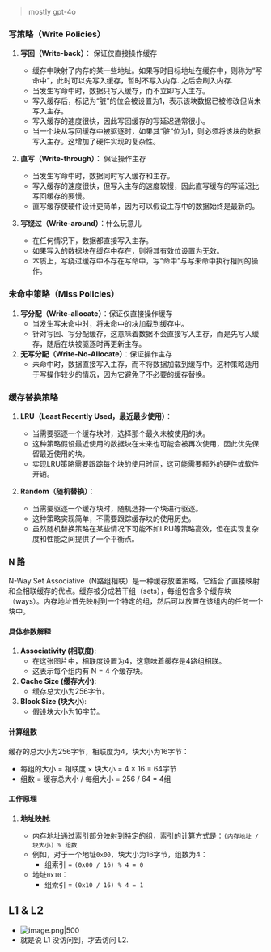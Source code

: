 > mostly gpt-4o

### 写策略（Write Policies）

1. **写回（Write-back）**： 保证仅直接操作缓存
   - 缓存中映射了内存的某一些地址。如果写时目标地址在缓存中，则称为“写命中”，此时可以先写入缓存，暂时不写入内存. 之后会刷入内存.
   - 当发生写命中时，数据只写入缓存，而不立即写入主存。
   - 写入缓存后，标记为“脏”的位会被设置为1，表示该块数据已被修改但尚未写入主存。
   - 写入缓存的速度很快，因此写回缓存的写延迟通常很小。
   - 当一个块从写回缓存中被驱逐时，如果其“脏”位为1，则必须将该块的数据写入主存。这增加了硬件实现的复杂性。

2. **直写（Write-through）**： 保证操作主存
   - 当发生写命中时，数据同时写入缓存和主存。
   - 写入缓存的速度很快，但写入主存的速度较慢，因此直写缓存的写延迟比写回缓存的要慢。
   - 直写缓存使硬件设计更简单，因为可以假设主存中的数据始终是最新的。

3. **写绕过（Write-around）**：什么玩意儿
   - 在任何情况下，数据都直接写入主存。
   - 如果写入的数据块在缓存中存在，则将其有效位设置为无效。
   - 本质上，写绕过缓存中不存在写命中，写“命中”与写未命中执行相同的操作。

### 未命中策略（Miss Policies）

1. **写分配（Write-allocate）**：保证仅直接操作缓存
   - 当发生写未命中时，将未命中的块加载到缓存中。
   - 针对写回、写分配缓存，这意味着数据不会直接写入主存，而是先写入缓存，随后在块被驱逐时再更新主存。
2. **无写分配（Write-No-Allocate）**：保证操作主存
   - 未命中时，数据直接写入主存，而不将数据加载到缓存中。这种策略适用于写操作较少的情况，因为它避免了不必要的缓存替换。

### 缓存替换策略

1. **LRU（Least Recently Used，最近最少使用）**：
    
    - 当需要驱逐一个缓存块时，选择那个最久未被使用的块。
    - 这种策略假设最近使用的数据块在未来也可能会被再次使用，因此优先保留最近使用的块。
    - 实现LRU策略需要跟踪每个块的使用时间，这可能需要额外的硬件或软件开销。
2. **Random（随机替换）**：
    
    - 当需要驱逐一个缓存块时，随机选择一个块进行驱逐。
    - 这种策略实现简单，不需要跟踪缓存块的使用历史。
    - 虽然随机替换策略在某些情况下可能不如LRU等策略高效，但在实现复杂度和性能之间提供了一个平衡点。

### N 路

N-Way Set Associative（N路组相联）是一种缓存放置策略，它结合了直接映射和全相联缓存的优点。缓存被分成若干组（sets），每组包含多个缓存块（ways）。内存地址首先映射到一个特定的组，然后可以放置在该组内的任何一个块中。

#### 具体参数解释

1. **Associativity (相联度)**:
    - 在这张图片中，相联度设置为4，这意味着缓存是4路组相联。
    - 这表示每个组内有 N = 4 个缓存块。
2. **Cache Size (缓存大小)**:
    - 缓存总大小为256字节。
3. **Block Size (块大小)**:
    - 假设块大小为16字节。
#### 计算组数

缓存的总大小为256字节，相联度为4，块大小为16字节：

- 每组的大小 = 相联度 × 块大小 = 4 × 16 = 64字节
- 组数 = 缓存总大小 / 每组大小 = 256 / 64 = 4组

#### 工作原理

1. **地址映射**:
    
    - 内存地址通过索引部分映射到特定的组，索引的计算方式是：`(内存地址 / 块大小) % 组数`
    - 例如，对于一个地址`0x00`，块大小为16字节，组数为4：
        - 组索引 = `(0x00 / 16) % 4 = 0`
    - 地址`0x10`：
        - 组索引 = `(0x10 / 16) % 4 = 1`

## L1 & L2

- ![image.png|500](https://how-to-1258460161.cos.ap-shanghai.myqcloud.com/how-to/20241208205121.webp)
- 就是说 L1 没访问到，才去访问 L2.
